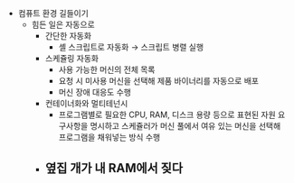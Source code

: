 - 컴퓨트 환경 길들이기
    - 힘든 일은 자동으로
        - 간단한 자동화
            - 셸 스크립트로 자동화 → 스크립트 병렬 실행
        - 스케쥴링 자동화
            - 사용 가능한 머신의 전체 목록
            - 요청 시 미사용 머신을 선택해 제품 바이너리를 자동으로 배포
            - 머신 장애 대응도 수행
        - 컨테이너화와 멀티테넌시
            - 프로그램별로 필요한 CPU, RAM, 디스크 용량 등으로 표현된 자원 요구사항을 명시하고 스케쥴러가 머신 풀에서 여유 있는 머신을 선택해 프로그램을 채워넣는 방식 수행
        - ## 옆집 개가 내 RAM에서 짖다